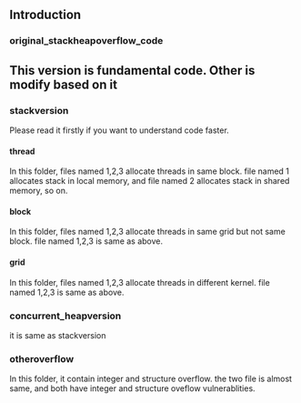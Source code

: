 ## Introduction
### original_stackheapoverflow_code
This version is fundamental code. Other is modify based on it
---
### stackversion
Please read it firstly if you want to understand code faster.
#### thread
In this folder, files named 1,2,3 allocate threads in same block. file named 1 allocates stack in local memory, and file named 2 allocates stack in shared memory, so on.
#### block
In this folder, files named 1,2,3 allocate threads in same grid but not same block. file named 1,2,3 is same as above.
#### grid
In this folder, files named 1,2,3 allocate threads in different kernel. file named 1,2,3 is same as above.
### concurrent_heapversion
it is same as stackversion
### otheroverflow
In this folder, it contain integer and structure overflow. the two file is almost same, and both have integer and structure oveflow vulnerablities.
